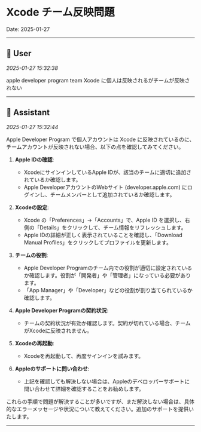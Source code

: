 # Xcode チーム反映問題

Date: 2025-01-27

---

## 👤 User
*2025-01-27 15:32:38*

apple developer program team Xcode に個人は反映されるがチームが反映されない

---

## 🤖 Assistant
*2025-01-27 15:32:44*

Apple Developer Program で個人アカウントは Xcode に反映されているのに、チームアカウントが反映されない場合、以下の点を確認してみてください。

1. **Apple IDの確認**:
   - XcodeにサインインしているApple IDが、該当のチームに適切に追加されているか確認します。
   - Apple DeveloperアカウントのWebサイト (developer.apple.com) にログインし、チームメンバーとして追加されているか確認します。

2. **Xcodeの設定**:
   - Xcode の「Preferences」→「Accounts」で、Apple ID を選択し、右側の「Details」をクリックして、チーム情報をリフレッシュします。
   - Apple IDの詳細が正しく表示されていることを確認し、「Download Manual Profiles」をクリックしてプロファイルを更新します。

3. **チームの役割**:
   - Apple Developer Programのチーム内での役割が適切に設定されているか確認します。役割が「開発者」や「管理者」になっている必要があります。
   - 「App Manager」や「Developer」などの役割が割り当てられているか確認します。

4. **Apple Developer Programの契約状況**:
   - チームの契約状況が有効か確認します。契約が切れている場合、チームがXcodeに反映されません。

5. **Xcodeの再起動**:
   - Xcodeを再起動して、再度サインインを試みます。

6. **Appleのサポートに問い合わせ**:
   - 上記を確認しても解決しない場合は、Appleのデベロッパーサポートに問い合わせて詳細を確認することをお勧めします。

これらの手順で問題が解決することが多いですが、まだ解決しない場合は、具体的なエラーメッセージや状況について教えてください。追加のサポートを提供いたします。

---
